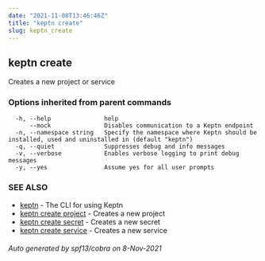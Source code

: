 ```yaml
---
date: "2021-11-08T13:46:46Z"
title: "keptn create"
slug: keptn_create
---
```

## keptn create

Creates a new project or service

### Options inherited from parent commands

```
  -h, --help               help
      --mock               Disables communication to a Keptn endpoint
  -n, --namespace string   Specify the namespace where Keptn should be installed, used and uninstalled in (default "keptn")
  -q, --quiet              Suppresses debug and info messages
  -v, --verbose            Enables verbose logging to print debug messages
  -y, --yes                Assume yes for all user prompts
```

### SEE ALSO

* [keptn](../keptn/)	 - The CLI for using Keptn
* [keptn create project](../keptn_create_project/)	 - Creates a new project
* [keptn create secret](../keptn_create_secret/)	 - Creates a new secret
* [keptn create service](../keptn_create_service/)	 - Creates a new service

###### Auto generated by spf13/cobra on 8-Nov-2021
